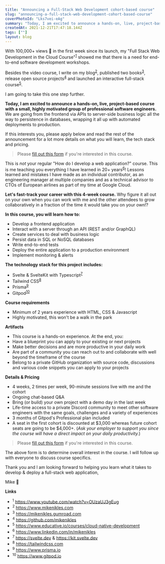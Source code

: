 ```yaml
---
title: "Announcing a Full-Stack Web Development cohort-based course"
slug: "announcing-a-full-stack-web-development-cohort-based-course"
coverPhotoId: "Lks7vei-eAg"
summary: "Today, I am excited to announce a hands-on, live, project-based course with a small, highly motivated group of professional software engineers."
createdAt: 2021-12-21T17:47:18.144Z
tags: [""]
layout: blog
---
```


<script>
  const assetsBasePath = `/blog/${slug}`;
</script>

<!-- Photo by [Charles Deluvio](https://unsplash.com/@charlesdeluvio?utm_source=unsplash&utm_medium=referral&utm_content=creditCopyText) on [Unsplash](https://unsplash.com/s/photos/course?utm_source=unsplash&utm_medium=referral&utm_content=creditCopyText) -->

With 100,000+ views 🎉 in the first week since its launch, my "Full Stack Web Development in the Cloud Course"<sup><a href="/blog/{slug}#link-1">1</a></sup> showed me that there is a need for end-to-end software development workshops.

Besides the video course, I write on my blog<sup><a href="/blog/{slug}#link-2">2</a></sup>, published two books<sup><a href="/blog/{slug}#link-3">3</a></sup>, release open source projects<sup><a href="/blog/{slug}#link-4">4</a></sup> and launched an interactive full-stack course<sup><a href="/blog/{slug}#link-5">5</a></sup>.

I am going to take this one step further.  

**Today, I am excited to announce a hands-on, live, project-based course with a small, highly motivated group of professional software engineers.** We are going from the frontend via APIs to server-side business logic all the way to persistence in databases, wrapping it all up with automated deployments to production.

If this interests you, please apply below and read the rest of the announcement for a lot more details on what you will learn, the tech stack and pricing.

> Please <a href="https://522jmrzdfht.typeform.com/to/dd8grv5v" target="_blank">fill out this form</a> if you're interested in this course.

This is _not_ your regular "How do I develop a web application?" course. This is me teaching you everything I have learned in 20+ years<sup><a href="/blog/{slug}#link-6">6</a></sup>! Lessons learned and mistakes I have made as an individual contributor, as an engineering manager at multiple companies and as a technical advisor to CTOs of European airlines as part of my time at Google Cloud.

**Let's fast-track your career with this 4-week course.** Why figure it all out on your own when you can work with me and the other attendees to grow collaboratively in a fraction of the time it would take you on your own!?

**In this course, you will learn how to:**
* Develop a frontend application
* Interact with a server through an API (REST and/or GraphQL)
* Create services to deal with business logic
* Persist data in SQL or NoSQL databases
* Write end-to-end tests
* Deploy the entire application to a production environment
* Implement monitoring & alerts

**The technology stack for this project includes:**
* Svelte & SvelteKit with Typescript<sup><a href="/blog/{slug}#link-7">7</a></sup>
* Tailwind CSS<sup><a href="/blog/{slug}#link-8">8</a></sup>
* Prisma<sup><a href="/blog/{slug}#link-9">9</a></sup>
* Gitpod<sup><a href="/blog/{slug}#link-10">10</a></sup>

**Course requirements**
* Minimum of 2 years experience with HTML, CSS & Javascript
* Highly motivated, this won't be a walk in the park

**Artifacts**
* This course is a hands-on experience. At the end, you:
* Have a blueprint you can apply to your existing or next projects
* Make better decisions and are more productive in your daily work
* Are part of a community you can reach out to and collaborate with well beyond the timeframe of the course
* Belong to a private GitHub organization with source code, discussions and various code snippets you can apply to your projects

**Details & Pricing**
* 4 weeks, 2 times per week, 90-minute sessions live with me and the cohort
* Ongoing chat-based Q&A
* Bring (or build) your own project with a demo day in the last week
* Life-time access to a private Discord community to meet other software engineers with the same goals, challenges and a variety of experiences
* 3 months of Gitpod's Professional plan included
* A seat in the first cohort is discounted at $3,000 whereas future cohort seats are going to be $4,000+. (_Ask your employer to support you since the course will have a direct impact on your daily productivity._)

> Please <a href="https://522jmrzdfht.typeform.com/to/dd8grv5v" target="_blank">fill out this form</a> if you're interested in this course.

The above form is to determine overall interest in the course. I will follow up with everyone to discuss course specifics.

Thank you and I am looking forward to helping you learn what it takes to develop & deploy a full-stack web application,

Mike 👋

**Links**

* <sup>1</sup> <a id="link-1" href="https://www.youtube.com/watch?v=OUzaUJ3gEug" target="_blank">https://www.youtube.com/watch?v=OUzaUJ3gEug</a>
* <sup>2</sup> <a id ="link-2" href="https://www.mikenikles.com" target="_blank">https://www.mikenikles.com</a>
* <sup>3</sup> <a id ="link-3" href="https://mikenikles.gumroad.com" target="_blank">https://mikenikles.gumroad.com</a>
* <sup>4</sup> <a id ="link-4" href="https://github.com/mikenikles" target="_blank">https://github.com/mikenikles</a>
* <sup>5</sup> <a id ="link-5" href="https://www.educative.io/courses/cloud-native-development" target="_blank">https://www.educative.io/courses/cloud-native-development</a>
* <sup>6</sup> <a id ="link-6" href="https://www.linkedin.com/in/mikenikles" target="_blank">https://www.linkedin.com/in/mikenikles</a>
* <sup>7</sup> <a id ="link-7" href="https://svelte.dev" target="_blank">https://svelte.dev</a> & <a href="https://kit.svelte.dev" target="_blank">https://kit.svelte.dev</a>
* <sup>8</sup> <a id ="link-8" href="https://tailwindcss.com" target="_blank">https://tailwindcss.com</a>
* <sup>9</sup> <a id ="link-9" href="https://www.prisma.io" target="_blank">https://www.prisma.io</a>
* <sup>10</sup> <a id ="link-10" href="https://www.gitpod.io" target="_blank">https://www.gitpod.io</a>
